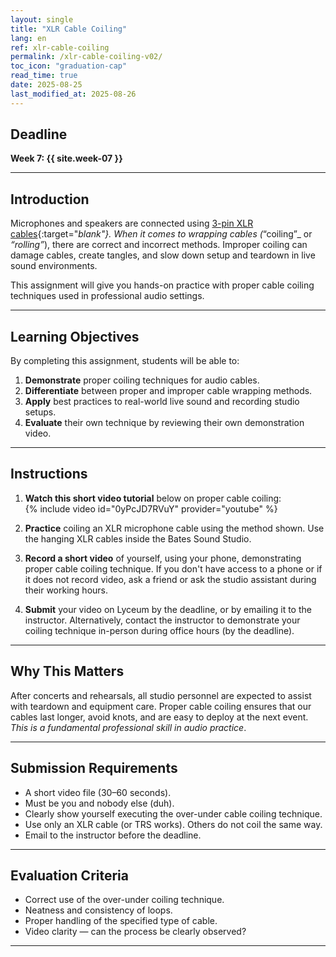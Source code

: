 ```yaml
---
layout: single   
title: "XLR Cable Coiling"   
lang: en   
ref: xlr-cable-coiling    
permalink: /xlr-cable-coiling-v02/   
toc_icon: "graduation-cap"  
read_time: true  
date: 2025-08-25  
last_modified_at: 2025-08-26  
---
```


<!-- # XLR Cable Coiling Assignment   -->

## Deadline  
**Week 7: {{ site.week-07 }}**

---

## Introduction  
Microphones and speakers are connected using [3-pin XLR cables](https://www.google.com/search?q=xlr+cable&tbm=isch){:target="_blank"}. When it comes to wrapping cables (_“coiling”_ or _“rolling”_), there are correct and incorrect methods. Improper coiling can damage cables, create tangles, and slow down setup and teardown in live sound environments.  

This assignment will give you hands-on practice with proper cable coiling techniques used in professional audio settings.  

---

## Learning Objectives  
By completing this assignment, students will be able to:  
1. **Demonstrate** proper coiling techniques for audio cables.  
2. **Differentiate** between proper and improper cable wrapping methods.  
3. **Apply** best practices to real-world live sound and recording studio setups.  
4. **Evaluate** their own technique by reviewing their own demonstration video.  

---

## Instructions  
1. **Watch this short video tutorial** below on proper cable coiling:  
   {% include video id="0yPcJD7RVuY" provider="youtube" %}  

2. **Practice** coiling an XLR microphone cable using the method shown. Use the hanging XLR cables inside the Bates Sound Studio.  

3. **Record a short video** of yourself, using your phone, demonstrating proper cable coiling technique. If you don't have access to a phone or if it does not record video, ask a friend or ask the studio assistant during their working hours.   

4. **Submit** your video on Lyceum by the deadline, or by emailing it to the instructor. Alternatively, contact the instructor to demonstrate your coiling technique in-person during office hours (by the deadline). 

---

## Why This Matters  
After concerts and rehearsals, all studio personnel are expected to assist with teardown and equipment care. Proper cable coiling ensures that our cables last longer, avoid knots, and are easy to deploy at the next event. _This is a fundamental professional skill in audio practice_.  

---

## Submission Requirements  
- A short video file (30–60 seconds).   
- Must be you and nobody else (duh).  
- Clearly show yourself executing the over-under cable coiling technique.  
- Use only an XLR cable (or TRS works). Others do not coil the same way.    
- Email to the instructor before the deadline.  

---

## Evaluation Criteria  
- Correct use of the over-under coiling technique.  
- Neatness and consistency of loops.  
- Proper handling of the specified type of cable.  
- Video clarity — can the process be clearly observed?  

---
